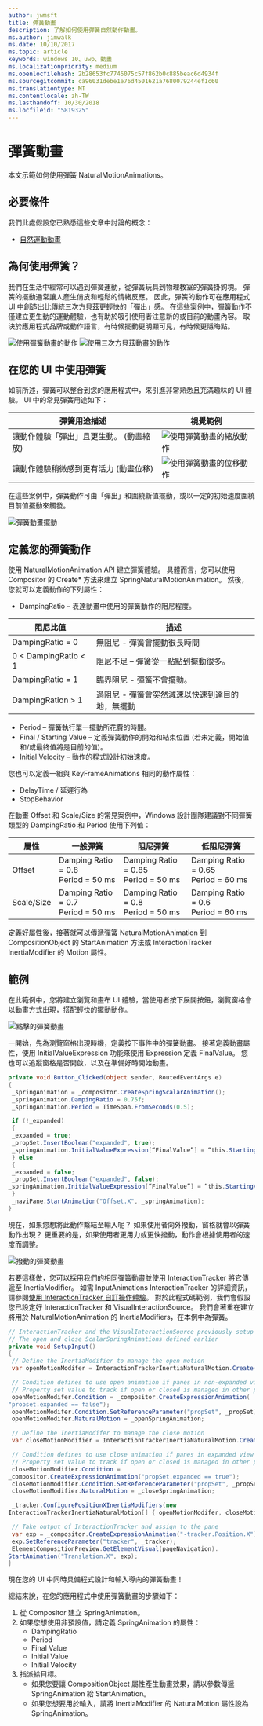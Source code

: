 ```yaml
---
author: jwmsft
title: 彈簧動畫
description: 了解如何使用彈簧自然動作動畫。
ms.author: jimwalk
ms.date: 10/10/2017
ms.topic: article
keywords: windows 10、uwp、動畫
ms.localizationpriority: medium
ms.openlocfilehash: 2b28653fc7746075c57f862b0c885beac6d4934f
ms.sourcegitcommit: ca96031debe1e76d4501621a7680079244ef1c60
ms.translationtype: MT
ms.contentlocale: zh-TW
ms.lasthandoff: 10/30/2018
ms.locfileid: "5819325"
---
```

# <a name="spring-animations"></a>彈簧動畫

本文示範如何使用彈簧 NaturalMotionAnimations。

## <a name="prerequisites"></a>必要條件

我們此處假設您已熟悉這些文章中討論的概念：

- [自然運動動畫](natural-animations.md)

## <a name="why-springs"></a>為何使用彈簧？

我們在生活中經常可以遇到彈簧運動，從彈簧玩具到物理教室的彈簧掛鉤塊。 彈簧的擺動通常讓人產生俏皮和輕鬆的情緒反應。 因此，彈簧的動作可在應用程式 UI 中創造出比傳統三次方貝茲更輕快的「彈出」感。 在這些案例中，彈簧動作不僅建立更生動的運動體驗，也有助於吸引使用者注意新的或目前的動畫內容。 取決於應用程式品牌或動作語言，有時候擺動更明顯可見，有時候更隱晦點。

![使用彈簧動畫的動作](images/animation/offset-spring.gif)
![使用三次方貝茲動畫的動作](images/animation/offset-cubic-bezier.gif)

## <a name="using-springs-in-your-ui"></a>在您的 UI 中使用彈簧

如前所述，彈簧可以整合到您的應用程式中，來引進非常熟悉且充滿趣味的 UI 體驗。 UI 中的常見彈簧用途如下：

| 彈簧用途描述 | 視覺範例 |
| ------------------------ | -------------- |
| 讓動作體驗「彈出」且更生動。 (動畫縮放) | ![使用彈簧動畫的縮放動作](images/animation/scale-spring.gif) |
| 讓動作體驗稍微感到更有活力 (動畫位移) | ![使用彈簧動畫的位移動作](images/animation/offset-spring.gif) |

在這些案例中，彈簧動作可由「彈出」和圍繞新值擺動，或以一定的初始速度圍繞目前值擺動來觸發。

![彈簧動畫擺動](images/animation/spring-animation-diagram.png)

## <a name="defining-your-spring-motion"></a>定義您的彈簧動作

使用 NaturalMotionAnimation API 建立彈簧體驗。 具體而言，您可以使用 Compositor 的 Create* 方法來建立 SpringNaturalMotionAnimation。 然後，您就可以定義動作的下列屬性：

- DampingRatio – 表達動畫中使用的彈簧動作的阻尼程度。

| 阻尼比值 | 描述 |
| ------------------- | ----------- |
| DampingRatio = 0 | 無阻尼 - 彈簧會擺動很長時間 |
| 0 < DampingRatio < 1 | 阻尼不足 – 彈簧從一點點到擺動很多。 |
| DampingRatio = 1 | 臨界阻尼 - 彈簧不會擺動。 |
| DampingRation > 1 | 過阻尼 - 彈簧會突然減速以快速到達目的地，無擺動 |

- Period – 彈簧執行單一擺動所花費的時間。
- Final / Starting Value – 定義彈簧動作的開始和結束位置 (若未定義，開始值和/或最終值將是目前的值)。
- Initial Velocity – 動作的程式設計初始速度。

您也可以定義一組與 KeyFrameAnimations 相同的動作屬性：

- DelayTime / 延遲行為
- StopBehavior

在動畫 Offset 和 Scale/Size 的常見案例中，Windows 設計團隊建議對不同彈簧類型的 DampingRatio 和 Period 使用下列值：

| 屬性 | 一般彈簧 | 阻尼彈簧 | 低阻尼彈簧 |
| -------- | ------------- | --------------- | -------------------- |
| Offset | Damping Ratio = 0.8 <br/> Period = 50 ms | Damping Ratio = 0.85 <br/> Period = 50 ms | Damping Ratio = 0.65 <br/> Period = 60 ms |
| Scale/Size | Damping Ratio = 0.7 <br/> Period = 50 ms | Damping Ratio = 0.8 <br/> Period = 50 ms | Damping Ratio = 0.6 <br/> Period = 60 ms |

定義好屬性後，接著就可以傳遞彈簧 NaturalMotionAnimation 到 CompositionObject 的 StartAnimation 方法或 InteractionTracker InertiaModifier 的 Motion 屬性。

## <a name="example"></a>範例

在此範例中，您將建立瀏覽和畫布 UI 體驗，當使用者按下展開按鈕，瀏覽窗格會以動畫方式出現，搭配輕快的擺動動作。

![點擊的彈簧動畫](images/animation/spring-animation-on-click.gif)

一開始，先為瀏覽窗格出現時機，定義按下事件中的彈簧動畫。 接著定義動畫屬性，使用 InitialValueExpression 功能來使用 Expression 定義 FinalValue。 您也可以追蹤窗格是否開啟，以及在準備好時開始動畫。

```csharp
private void Button_Clicked(object sender, RoutedEventArgs e)
{
 _springAnimation = _compositor.CreateSpringScalarAnimation();
 _springAnimation.DampingRatio = 0.75f;
 _springAnimation.Period = TimeSpan.FromSeconds(0.5);

 if (!_expanded)
 {
 _expanded = true;
 _propSet.InsertBoolean("expanded", true);
 _springAnimation.InitialValueExpression[“FinalValue”] = “this.StartingValue + 250”;
 } else
 {
 _expanded = false;
 _propSet.InsertBoolean("expanded", false);
_springAnimation.InitialValueExpression[“FinalValue”] = “this.StartingValue - 250”;
 }
 _naviPane.StartAnimation("Offset.X", _springAnimation);
}
```

現在，如果您想將此動作繫結至輸入呢？ 如果使用者向外撥動，窗格就會以彈簧動作出現？ 更重要的是，如果使用者更用力或更快撥動，動作會根據使用者的速度而調整。

![撥動的彈簧動畫](images/animation/spring-animation-on-swipe.gif)

若要這樣做，您可以採用我們的相同彈簧動畫並使用 InteractionTracker 將它傳遞至 InertiaModifier。 如需 InputAnimations InteractionTracker 的詳細資訊，請參閱[使用 InteractionTracker 自訂操作體驗](interaction-tracker-manipulations.md)。 對於此程式碼範例，我們會假設您已設定好 InteractionTracker 和 VisualInteractionSource。 我們會著重在建立將用於 NaturalMotionAnimation 的 InertiaModifiers，在本例中為彈簧。

```csharp
// InteractionTracker and the VisualInteractionSource previously setup
// The open and close ScalarSpringAnimations defined earlier
private void SetupInput()
{
 // Define the InertiaModifier to manage the open motion
 var openMotionModifer = InteractionTrackerInertiaNaturalMotion.Create(compositor);

 // Condition defines to use open animation if panes in non-expanded view
 // Property set value to track if open or closed is managed in other part of code
 openMotionModifer.Condition = _compositor.CreateExpressionAnimation(
"propset.expanded == false");
 openMotionModifer.Condition.SetReferenceParameter("propSet", _propSet);
 openMotionModifer.NaturalMotion = _openSpringAnimation;

 // Define the InertiaModifer to manage the close motion
 var closeMotionModifier = InteractionTrackerInertiaNaturalMotion.Create(_compositor);

 // Condition defines to use close animation if panes in expanded view
 // Property set value to track if open or closed is managed in other part of code
 closeMotionModifier.Condition = 
_compositor.CreateExpressionAnimation("propSet.expanded == true");
 closeMotionModifier.Condition.SetReferenceParameter("propSet", _propSet);
 closeMotionModifier.NaturalMotion = _closeSpringAnimation;

 _tracker.ConfigurePositionXInertiaModifiers(new 
InteractionTrackerInertiaNaturalMotion[] { openMotionModifer, closeMotionModifier});

 // Take output of InteractionTracker and assign to the pane
 var exp = _compositor.CreateExpressionAnimation("-tracker.Position.X");
 exp.SetReferenceParameter("tracker", _tracker);
 ElementCompositionPreview.GetElementVisual(pageNavigation).
StartAnimation("Translation.X", exp);
}
```

現在您的 UI 中同時具備程式設計和輸入導向的彈簧動畫！

總結來說，在您的應用程式中使用彈簧動畫的步驟如下：

1. 從 Compositor 建立 SpringAnimation。
1. 如果您想使用非預設值，請定義 SpringAnimation 的屬性︰
    - DampingRatio
    - Period
    - Final Value
    - Initial Value
    - Initial Velocity
1. 指派給目標。
    - 如果您要讓 CompositionObject 屬性產生動畫效果，請以參數傳遞 SpringAnimation 給 StartAnimation。
    - 如果您想要用於輸入，請將 InertiaModifier 的 NaturalMotion 屬性設為 SpringAnimation。

